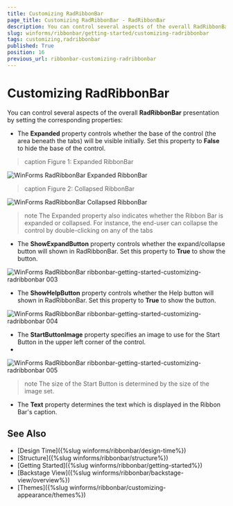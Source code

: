 ```yaml
---
title: Customizing RadRibbonBar
page_title: Customizing RadRibbonBar - RadRibbonBar
description: You can control several aspects of the overall RadRibbonBar presentation with properties.
slug: winforms/ribbonbar/getting-started/customizing-radribbonbar
tags: customizing,radribbonbar
published: True
position: 16
previous_url: ribbonbar-customizing-radribbonbar
---
```


# Customizing RadRibbonBar

You can control several aspects of the overall __RadRibbonBar__ presentation by setting the corresponding properties:

* The __Expanded__ property controls whether the base of the control (the area beneath the tabs) will be visible initially. Set this property to __False__ to hide the base of the control.

>caption Figure 1: Expanded RibbonBar 

![WinForms RadRibbonBar Expanded RibbonBar](images/ribbonbar-getting-started-customizing-radribbonbar001.png)

>caption Figure 2: Collapsed RibbonBar

![WinForms RadRibbonBar Collapsed RibbonBar](images/ribbonbar-getting-started-customizing-radribbonbar002.png)

>note The Expanded property also indicates whether the Ribbon Bar is expanded or collapsed. For instance, the end-user can collapse the control by double-clicking on any of the tabs
>

* The __ShowExpandButton__ property controls whether the expand/collapse button will shown in RadRibbonBar. Set this property to __True__ to show the button.

![WinForms RadRibbonBar ribbonbar-getting-started-customizing-radribbonbar 003](images/ribbonbar-getting-started-customizing-radribbonbar003.png)

* The __ShowHelpButton__ property controls whether the Help button will shown in RadRibbonBar. Set this property to __True__ to show the button.

![WinForms RadRibbonBar ribbonbar-getting-started-customizing-radribbonbar 004](images/ribbonbar-getting-started-customizing-radribbonbar004.png)

* The __StartButtonImage__ property specifies an image to use for the Start Button in the upper left corner of the control.
* 
![WinForms RadRibbonBar ribbonbar-getting-started-customizing-radribbonbar 005](images/ribbonbar-getting-started-customizing-radribbonbar005.png)

>note The size of the Start Button is determined by the size of the image set.

* The __Text__ property determines the text which is displayed in the Ribbon Bar's caption.

## See Also

* [Design Time]({%slug winforms/ribbonbar/design-time%})
* [Structure]({%slug winforms/ribbonbar/structure%})
* [Getting Started]({%slug winforms/ribbonbar/getting-started%})
* [Backstage View]({%slug winforms/ribbonbar/backstage-view/overview%})
* [Themes]({%slug winforms/ribbonbar/customizing-appearance/themes%})
